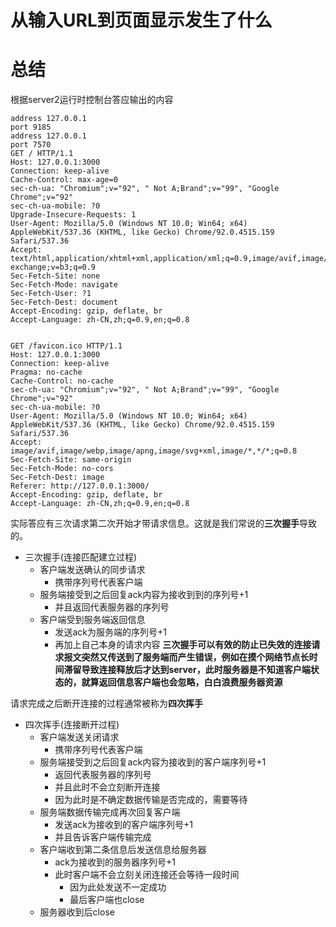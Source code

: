 # 从输入URL到页面显示发生了什么

# 总结
根据server2运行时控制台答应输出的内容  
```
address 127.0.0.1
port 9185
address 127.0.0.1
port 7570
GET / HTTP/1.1
Host: 127.0.0.1:3000
Connection: keep-alive
Cache-Control: max-age=0
sec-ch-ua: "Chromium";v="92", " Not A;Brand";v="99", "Google Chrome";v="92"
sec-ch-ua-mobile: ?0
Upgrade-Insecure-Requests: 1
User-Agent: Mozilla/5.0 (Windows NT 10.0; Win64; x64) AppleWebKit/537.36 (KHTML, like Gecko) Chrome/92.0.4515.159 Safari/537.36
Accept: text/html,application/xhtml+xml,application/xml;q=0.9,image/avif,image/webp,image/apng,*/*;q=0.8,application/signed-exchange;v=b3;q=0.9
Sec-Fetch-Site: none
Sec-Fetch-Mode: navigate
Sec-Fetch-User: ?1
Sec-Fetch-Dest: document
Accept-Encoding: gzip, deflate, br
Accept-Language: zh-CN,zh;q=0.9,en;q=0.8


GET /favicon.ico HTTP/1.1
Host: 127.0.0.1:3000
Connection: keep-alive
Pragma: no-cache
Cache-Control: no-cache
sec-ch-ua: "Chromium";v="92", " Not A;Brand";v="99", "Google Chrome";v="92"
sec-ch-ua-mobile: ?0
User-Agent: Mozilla/5.0 (Windows NT 10.0; Win64; x64) AppleWebKit/537.36 (KHTML, like Gecko) Chrome/92.0.4515.159 Safari/537.36
Accept: image/avif,image/webp,image/apng,image/svg+xml,image/*,*/*;q=0.8
Sec-Fetch-Site: same-origin
Sec-Fetch-Mode: no-cors
Sec-Fetch-Dest: image
Referer: http://127.0.0.1:3000/
Accept-Encoding: gzip, deflate, br
Accept-Language: zh-CN,zh;q=0.9,en;q=0.8
```
实际答应有三次请求第二次开始才带请求信息。这就是我们常说的**三次握手**导致的。
- 三次握手(连接匹配建立过程)
  - 客户端发送确认的同步请求
    - 携带序列号代表客户端
  - 服务端接受到之后回复ack内容为接收到到的序列号+1
    - 并且返回代表服务器的序列号
  - 客户端受到服务端返回信息
    - 发送ack为服务端的序列号+1
    - 再加上自己本身的请求内容
**三次握手可以有效的防止已失效的连接请求报文突然又传送到了服务端而产生错误，例如在摸个网络节点长时间滞留导致连接释放后才达到server，此时服务器是不知道客户端状态的，就算返回信息客户端也会忽略，白白浪费服务器资源**  
  
请求完成之后断开连接的过程通常被称为**四次挥手**  
- 四次挥手(连接断开过程)
  - 客户端发送关闭请求
    - 携带序列号代表客户端
  - 服务端接受到之后回复ack内容为接收到的客户端序列号+1
    - 返回代表服务器的序列号
    - 并且此时不会立刻断开连接
    - 因为此时是不确定数据传输是否完成的，需要等待
  - 服务端数据传输完成再次回复客户端
    - 发送ack为接收到的客户端序列号+1
    - 并且告诉客户端传输完成
  - 客户端收到第二条信息后发送信息给服务器
    - ack为接收到的服务器序列号+1
    - 此时客户端不会立刻关闭连接还会等待一段时间
      - 因为此处发送不一定成功
      - 最后客户端也close
  - 服务器收到后close

